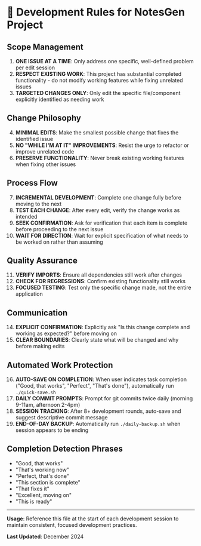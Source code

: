# 🎯 Development Rules for NotesGen Project

## **Scope Management**
1. **ONE ISSUE AT A TIME**: Only address one specific, well-defined problem per edit session
2. **RESPECT EXISTING WORK**: This project has substantial completed functionality - do not modify working features while fixing unrelated issues
3. **TARGETED CHANGES ONLY**: Only edit the specific file/component explicitly identified as needing work

## **Change Philosophy** 
4. **MINIMAL EDITS**: Make the smallest possible change that fixes the identified issue
5. **NO "WHILE I'M AT IT" IMPROVEMENTS**: Resist the urge to refactor or improve unrelated code
6. **PRESERVE FUNCTIONALITY**: Never break existing working features when fixing other issues

## **Process Flow**
7. **INCREMENTAL DEVELOPMENT**: Complete one change fully before moving to the next
8. **TEST EACH CHANGE**: After every edit, verify the change works as intended
9. **SEEK CONFIRMATION**: Ask for verification that each item is complete before proceeding to the next issue
10. **WAIT FOR DIRECTION**: Wait for explicit specification of what needs to be worked on rather than assuming

## **Quality Assurance**
11. **VERIFY IMPORTS**: Ensure all dependencies still work after changes
12. **CHECK FOR REGRESSIONS**: Confirm existing functionality still works
13. **FOCUSED TESTING**: Test only the specific change made, not the entire application

## **Communication**
14. **EXPLICIT CONFIRMATION**: Explicitly ask "Is this change complete and working as expected?" before moving on
15. **CLEAR BOUNDARIES**: Clearly state what will be changed and why before making edits

## **Automated Work Protection**
16. **AUTO-SAVE ON COMPLETION**: When user indicates task completion ("Good, that works", "Perfect", "That's done"), automatically run `./quick-save.sh`
17. **DAILY COMMIT PROMPTS**: Prompt for git commits twice daily (morning 9-11am, afternoon 2-4pm)
18. **SESSION TRACKING**: After 8+ development rounds, auto-save and suggest descriptive commit message
19. **END-OF-DAY BACKUP**: Automatically run `./daily-backup.sh` when session appears to be ending

## **Completion Detection Phrases**
- "Good, that works"
- "That's working now" 
- "Perfect, that's done"
- "This section is complete"
- "That fixes it"
- "Excellent, moving on"
- "This is ready"

---

**Usage**: Reference this file at the start of each development session to maintain consistent, focused development practices.

**Last Updated**: December 2024 